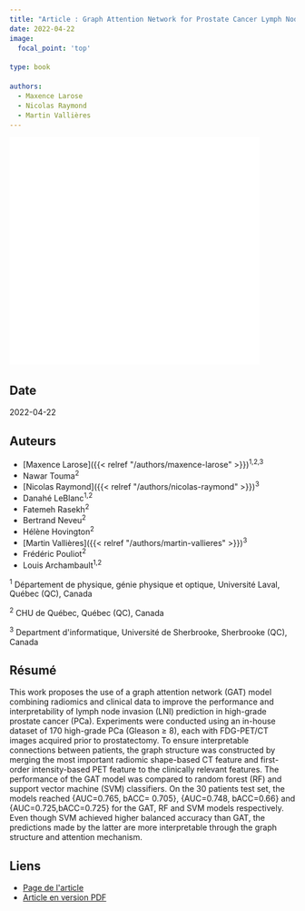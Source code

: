 ```yaml
---
title: "Article : Graph Attention Network for Prostate Cancer Lymph Node Invasion Prediction"
date: 2022-04-22
image:
  focal_point: 'top'

type: book

authors:
  - Maxence Larose
  - Nicolas Raymond
  - Martin Vallières
---
```


![MIDL](featured.png)

## Date

2022-04-22

## Auteurs

- [Maxence Larose]({{< relref "/authors/maxence-larose" >}})<sup>1,2,3</sup>
- Nawar Touma<sup>2</sup>
- [Nicolas Raymond]({{< relref "/authors/nicolas-raymond" >}})<sup>3</sup>
- Danahé LeBlanc<sup>1,2</sup>
- Fatemeh Rasekh<sup>2</sup>
- Bertrand Neveu<sup>2</sup>
- Hélène Hovington<sup>2</sup>
- [Martin Vallières]({{< relref "/authors/martin-vallieres" >}})<sup>3</sup>
- Frédéric Pouliot<sup>2</sup>
- Louis Archambault<sup>1,2</sup>

<sup>1</sup> Département de physique, génie physique et optique, Université Laval, Québec (QC), Canada

<sup>2</sup> CHU de Québec, Québec (QC), Canada

<sup>3</sup> Department d'informatique, Université de Sherbrooke, Sherbrooke (QC), Canada

## Résumé

This work proposes the use of a graph attention network (GAT) model combining radiomics and clinical data to 
improve the performance and interpretability of lymph node invasion (LNI) prediction in high-grade prostate 
cancer (PCa). Experiments were conducted using an in-house dataset of 170 high-grade PCa (Gleason ≥ 8), each 
with FDG-PET/CT images acquired prior to prostatectomy. To ensure interpretable connections between patients, 
the graph structure was constructed by merging the most important radiomic shape-based CT feature and first-order 
intensity-based PET feature to the clinically relevant features. The performance of the GAT model was compared to 
random forest (RF) and support vector machine (SVM) classifiers. On the 30 patients test set, the models reached 
\{AUC=0.765, bACC= 0.705\}, \{AUC=0.748, bACC=0.66\} and \{AUC=0.725,bACC=0.725\} for the GAT, RF and SVM models 
respectively. Even though SVM achieved higher balanced accuracy than GAT, the predictions made by the latter are 
more interpretable through the graph structure and attention mechanism.

## Liens

- [Page de l'article](https://openreview.net/forum?id=zIpx-MISaIA)
- [Article en version PDF](https://openreview.net/pdf?id=zIpx-MISaIA)
